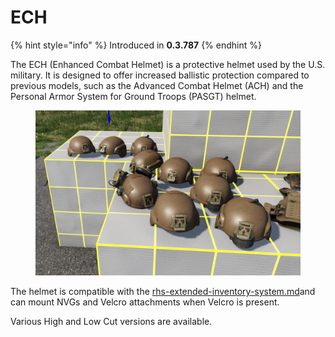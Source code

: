 # ECH

{% hint style="info" %}
Introduced in **0.3.787**
{% endhint %}

The ECH (Enhanced Combat Helmet) is a protective helmet used by the U.S. military. It is designed to offer increased ballistic protection compared to previous models, such as the Advanced Combat Helmet (ACH) and the Personal Armor System for Ground Troops (PASGT) helmet.

<figure><img src="../../../../../.gitbook/assets/image (117).png" alt=""><figcaption></figcaption></figure>

The helmet is compatible with the [rhs-extended-inventory-system.md](../../../general-systems/rhs-extended-inventory-system.md "mention")and can mount NVGs and Velcro attachments when Velcro is present.

Various High and Low Cut versions are available.
